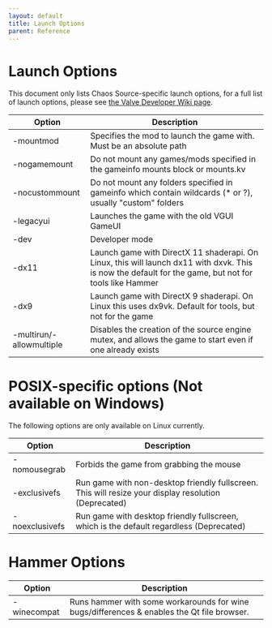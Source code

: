 ```yaml
---
layout: default
title: Launch Options
parent: Reference
---
```


# Launch Options

This document only lists Chaos Source-specific launch options, for a full list
of launch options, please see
[the Valve Developer Wiki page](https://developer.valvesoftware.com/wiki/Command_Line_Options).

| Option                   | Description                                                                                                |
| ------------------------ | ---------------------------------------------------------------------------------------------------------- |
| -mountmod <path>         | Specifies the mod to launch the game with. Must be an absolute path                                        |
| -nogamemount             | Do not mount any games/mods specified in the gameinfo mounts block or mounts.kv                            |
| -nocustommount           | Do not mount any folders specified in gameinfo which contain wildcards (\* or ?), usually "custom" folders |
| -legacyui                | Launches the game with the old VGUI GameUI                                                                 |
| -dev                     | Developer mode                                                                                             |
| -dx11                    | Launch game with DirectX 11 shaderapi. On Linux, this will launch dx11 with dxvk. This is now the default for the game, but not for tools like Hammer |
| -dx9                     | Launch game with DirectX 9 shaderapi. On Linux this uses dx9vk. Default for tools, but not for the game    |
| -multirun/-allowmultiple | Disables the creation of the source engine mutex, and allows the game to start even if one already exists  |

# POSIX-specific options (Not available on Windows)

The following options are only available on Linux currently.

| Option         | Description                                                                                          |
| -------------- | ---------------------------------------------------------------------------------------------------- |
| -nomousegrab   | Forbids the game from grabbing the mouse                                                             |
| -exclusivefs   | Run game with non-desktop friendly fullscreen. This will resize your display resolution (Deprecated) |
| -noexclusivefs | Run game with desktop friendly fullscreen, which is the default regardless (Deprecated)              |

# Hammer Options

| Option      | Description                                                 |
| ----------- | ----------------------------------------------------------- |
| -winecompat | Runs hammer with some workarounds for wine bugs/differences & enables the Qt file browser. |
